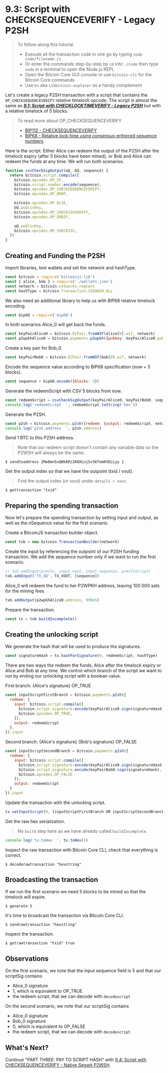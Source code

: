# 9.3: Script with CHECKSEQUENCEVERIFY - Legacy P2SH

> To follow along this tutorial
> * Execute all the transaction code in one go by typing `node code/filename.js`   
> * Or enter the commands step-by-step by `cd` into `./code` then type `node` in a terminal to open the Node.js REPL   
> * Open the Bitcoin Core GUI console or use `bitcoin-cli` for the Bitcoin Core commands
> * Use `bx` aka `Libbitcoin-explorer` as a handy complement 

Let's create a legacy P2SH transaction with a script that contains the `OP_CHECKSEQUENCEVERIFY` relative timelock opcode.
The script is almost the same as **_[9.1: Script with CHECKLOCKTIMEVERIFY - Legacy P2SH](09_1_P2SH_CLTV.md)_** but with 
a relative timelock of 5 blocks.

> To read more about OP_CHECKSEQUENCEVERIFY 
>   * [BIP112 - CHECKSEQUENCEVERIFY](https://github.com/bitcoin/bips/blob/master/bip-0112.mediawiki)
>   * [BIP68 - Relative lock-time using consensus-enforced sequence numbers](https://github.com/bitcoin/bips/blob/master/bip-0068.mediawiki)

Here is the script.
Either Alice can redeem the output of the P2SH after the timelock expiry (after 5 blocks have been mined), or Bob and Alice
can redeem the funds at any time. 
We will run both scenarios.
```javascript
function csvCheckSigOutput(aQ, bQ, sequence) {
  return bitcoin.script.compile([
    bitcoin.opcodes.OP_IF,
    bitcoin.script.number.encode(sequence),
    bitcoin.opcodes.OP_CHECKSEQUENCEVERIFY,
    bitcoin.opcodes.OP_DROP,

    bitcoin.opcodes.OP_ELSE,
    bQ.publicKey,
    bitcoin.opcodes.OP_CHECKSIGVERIFY,
    bitcoin.opcodes.OP_ENDIF,

    aQ.publicKey,
    bitcoin.opcodes.OP_CHECKSIG,
  ])
}
```


## Creating and Funding the P2SH 

Import libraries, test wallets and set the network and hashType.
```javascript
const bitcoin = require('bitcoinjs-lib')
const { alice, bob } = require('./wallets.json')
const network = bitcoin.networks.regtest
const hashType = bitcoin.Transaction.SIGHASH_ALL
```

We also need an additional library to help us with BIP68 relative timelock encoding.
```javascript
const bip68 = require('bip68')
```

In both scenarios Alice_0 will get back the funds.
```javascript
const keyPairAlice0 = bitcoin.ECPair.fromWIF(alice[0].wif, network)
const p2wpkhAlice0 = bitcoin.payments.p2wpkh({pubkey: keyPairAlice0.publicKey, network})
```

Create a key pair for Bob_0.
```javascript
const keyPairBob0 = bitcoin.ECPair.fromWIF(bob[0].wif, network)
```

Encode the sequence value according to BIP68 specification (now + 5 blocks).
```javascript
const sequence = bip68.encode({blocks: 5})
```

Generate the redeemScript with CSV 5 blocks from now.
```javascript
const redeemScript = csvCheckSigOutput(keyPairAlice0, keyPairBob0, sequence)
console.log('redeemScript  ', redeemScript.toString('hex'))
```

Generate the P2SH.
```javascript
const p2sh = bitcoin.payments.p2sh({redeem: {output: redeemScript, network}, network})
console.log('p2sh.address  ', p2sh.address)
```

Send 1 BTC to this P2SH address.
> Note that our redeem script doesn't contain any variable data so the P2WSH will always be the same.
```
$ sendtoaddress 2Mw8mn5xQWk8Pz2KNXLnjSvS6TemKVELLyy 1
```

Get the output index so that we have the outpoint (txid / vout).
> Find the output index (or vout) under `details > vout`.
```
$ gettransaction "txid"
```


## Preparing the spending transaction

Now let's prepare the spending transaction by setting input and output, as well as the nSequence value for the first 
scenario.

Create a BitcoinJS transaction builder object.
```javascript
const txb = new bitcoin.TransactionBuilder(network)
```

Create the input by referencing the outpoint of our P2SH funding transaction.
We add the sequence number only if we want to run the first scenario.
```javascript
// txb.addInput(prevTx, input.vout, input.sequence, prevTxScript)
txb.addInput('TX_ID', TX_VOUT, [sequence])
```

Alice_0 will redeem the fund to her P2WPKH address, leaving 100 000 sats for the mining fees.
```javascript
txb.addOutput(p2wpkhAlice0.address, 999e5)
```

Prepare the transaction.
```javascript
const tx = txb.buildIncomplete()
```


## Creating the unlocking script

We generate the hash that will be used to produce the signatures.
```javascript
const signatureHash = tx.hashForSignature(0, redeemScript, hashType)
```

There are two ways the redeem the funds, Alice after the timelock expiry or Alice and Bob at any time.
We control which branch of the script we want to run by ending our unlocking script with a boolean value.

First branch: {Alice's signature} OP_TRUE
```javascript
const inputScriptFirstBranch = bitcoin.payments.p2sh({
  redeem: {
    input: bitcoin.script.compile([
      bitcoin.script.signature.encode(keyPairAlice0.sign(signatureHash), hashType),
      bitcoin.opcodes.OP_TRUE,
    ]),
    output: redeemScript
  },
}).input
```

Second branch: {Alice's signature} {Bob's signature} OP_FALSE
```javascript
const inputScriptSecondBranch = bitcoin.payments.p2sh({
  redeem: {
    input: bitcoin.script.compile([
      bitcoin.script.signature.encode(keyPairAlice0.sign(signatureHash), hashType),
      bitcoin.script.signature.encode(keyPairBob0.sign(signatureHash), hashType),
      bitcoin.opcodes.OP_FALSE
    ]),
    output: redeemScript
  }
}).input
```

Update the transaction with the unlocking script.
```javascript
tx.setInputScript(0, [inputScriptFirstBranch OR inputScriptSecondBranch])
```

Get the raw hex serialization.
> No `build` step here as we have already called `buildIncomplete`.
```javascript
console.log('tx.toHex  ', tx.toHex())
```

Inspect the raw transaction with Bitcoin Core CLI, check that everything is correct.
```
$ decoderawtransaction "hexstring"
```


## Broadcasting the transaction

If we run the first scenario we need 5 blocks to be mined so that the timelock will expire.
```
$ generate 5
```

It's time to broadcast the transaction via Bitcoin Core CLI.
```
$ sendrawtransaction "hexstring"
```

Inspect the transaction.
```
$ getrawtransaction "txid" true
```


## Observations

On the first scenario, we note that the input sequence field is 5 and that our scriptSig contains
  * Alice_0 signature
  * 1, which is equivalent to OP_TRUE
  * the redeem script, that we can decode with `decodescript`   
  
On the second scenario, we note that our scriptSig contains
  * Alice_0 signature
  * Bob_0 signature
  * 0, which is equivalent to OP_FALSE
  * the redeem script, that we can decode with `decodescript`


## What's Next?

Continue "PART THREE: PAY TO SCRIPT HASH" with [9.4: Script with CHECKSEQUENCEVERIFY - Native Segwit P2WSH](09_4_P2WSH_CSV.md).
